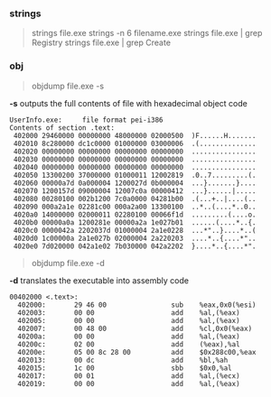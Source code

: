 
### strings

> strings file.exe
> strings -n 6 filename.exe
> strings file.exe | grep Registry
> strings file.exe | grep Create

### obj

> objdump file.exe -s 

**-s** outputs the full contents of file with hexadecimal object code 
```
UserInfo.exe:     file format pei-i386
Contents of section .text:
 402000 29460000 00000000 48000000 02000500  )F......H.......
 402010 8c280000 dc1c0000 01000000 03000006  .(..............
 402020 00000000 00000000 00000000 00000000  ................
 402030 00000000 00000000 00000000 00000000  ................
 402040 00000000 00000000 00000000 00000000  ................
 402050 13300200 37000000 01000011 12002819  .0..7.........(.
 402060 00000a7d 0a000004 1200027d 0b000004  ...}.......}....
 402070 1200157d 09000004 12007c0a 00000412  ...}......|.....
 402080 00280100 002b1200 7c0a0000 04281b00  .(...+..|....(..
 402090 000a2a1e 02281c00 000a2a00 13300100  ..*..(....*..0..
 4020a0 14000000 02000011 02280100 00066f1d  .........(....o.
 4020b0 00000a0a 1200281e 00000a2a 1e027b01  ......(....*..{.
 4020c0 0000042a 2202037d 01000004 2a1e0228  ...*"..}....*..(
 4020d0 1c00000a 2a1e027b 02000004 2a220203  ....*..{....*"..
 4020e0 7d020000 042a1e02 7b030000 042a2202  }....*..{....*".
```

> objdump file.exe -d

**-d** translates the executable into assembly code
```
00402000 <.text>:
  402000:       29 46 00                sub    %eax,0x0(%esi)
  402003:       00 00                   add    %al,(%eax)
  402005:       00 00                   add    %al,(%eax)
  402007:       00 48 00                add    %cl,0x0(%eax)
  40200a:       00 00                   add    %al,(%eax)
  40200c:       02 00                   add    (%eax),%al
  40200e:       05 00 8c 28 00          add    $0x288c00,%eax
  402013:       00 dc                   add    %bl,%ah
  402015:       1c 00                   sbb    $0x0,%al
  402017:       00 01                   add    %al,(%ecx)
  402019:       00 00                   add    %al,(%eax)
```


